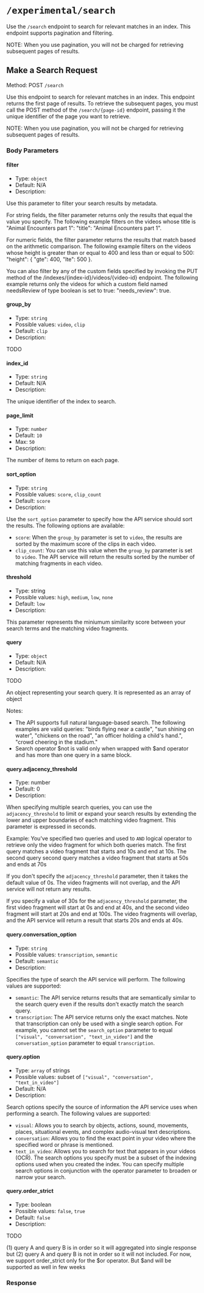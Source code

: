 # `/experimental/search`

Use the `/search` endpoint to search for relevant matches in an index. This endpoint supports pagination and filtering. 


NOTE: When you use pagination, you will not be charged for retrieving subsequent pages of results.


## Make a Search Request

Method: POST `/search`

Use this endpoint to search for relevant matches in an index. This endpoint returns the first page of results. To retrieve the subsequent pages, you must call the POST method of the `/search/{page-id}` endpoint, passing it the unique identifier of the page you want to retrieve.

NOTE: When you use pagination, you will not be charged for retrieving subsequent pages of results.

### Body Parameters 

#### filter 

- Type: `object`
- Default: N/A
- Description:

Use this parameter to filter your search results by metadata.

For string fields, the filter parameter returns only the results that equal the value you specify. The following example filters on the videos whose title is "Animal Encounters part 1": "title": "Animal Encounters part 1".

For numeric fields, the filter parameter returns the results that match based on the arithmetic comparison. The following example filters on the videos whose height is greater than or equal to 400 and less than or equal to 500: "height": { "gte": 400, "lte": 500 }.

You can also filter by any of the custom fields specified by invoking the PUT method of the /indexes/{index-id}/videos/{video-id} endpoint. The following example returns only the videos for which a custom field named needsReview of type boolean is set to true: "needs_review": true.

#### group_by

- Type: `string`
- Possible values: `video`, `clip`
- Default: `clip`
- Description:

TODO


#### index_id

- Type: `string`
- Default: N/A
- Description:

The unique identifier of the index to search.

#### page_limit

- Type: `number`
- Default: `10`
- Max: `50`
- Description:

The number of items to return on each page.


#### sort_option

- Type: `string`
- Possible values: `score`, `clip_count`
- Default: `score`
- Description:

Use the `sort_option` parameter to specify how the API service should sort the results. The following options are available:

- `score`: When the `group_by` parameter is set to `video`, the results are sorted by the maximum score of the clips in each video.
- `clip_count`: You can use this value when the `group_by` parameter is set to `video`. The API service will return the results sorted by the number of matching fragments in each video.  

#### threshold

- Type: string
- Possible values: `high`, `medium`, `low`, `none`
- Default: `low`
- Description:

This parameter represents the miniumum similarity score between your search terms and the matching video fragments. 


#### query

- Type: `object`
- Default: N/A
- Description:

TODO

An object representing your search query. It is represented as an array of object

Notes: 
- The API supports full natural language-based search. The following examples are valid queries: "birds flying near a castle", "sun shining on water", "chickens on the road", "an officer holding a child's hand.", "crowd cheering in the stadium."
- Search operator $not is valid only when wrapped with $and operator and has more than one query in a same block.


#### query.adjacency_threshold

- Type: number 
- Default: 0
- Description:

When specifying multiple search queries, you can use the `adjacency_threshold` to limit or expand your search results by extending the lower and upper boundaries of each matching video fragment. This parameter is expressed in seconds.


Example:
You've specified two queries and used to `AND` logical operator to retrieve only the video fragment for which both queries match. The first query matches a video fragment that starts and 10s and end at 10s. The second query second query matches a video fragment that starts at 50s and ends at 70s


If you don't specify the `adjacency_threshold` parameter, then it takes the default value of 0s. The video fragments will not overlap, and the API service will not return any results.

If you specify a value of 30s for the `adjacency_threshold` parameter, the first video fragment will start at 0s and end at 40s, and the second video fragment will start at 20s and end at 100s. The video fragments will overlap, and the API service will return a result that starts 20s and ends at 40s.


#### query.conversation_option

- Type: `string`
- Possible values: `transcription`, `semantic`
- Default: `semantic`
- Description:

Specifies the type of search the API service will perform. The following values are supported:

- `semantic`: The API service returns results that are semantically similar to the search query even if the results don't exactly match the search query.
- `transcription`: The API service returns only the exact matches. Note that transcription can only be used with a single search option. For example, you cannot set the `search_option` parameter to equal `["visual", "conversation", "text_in_video"]` and the `conversation_option` parameter to equal `transcription`.

#### query.option

- Type: `array` of strings
- Possible values: subset of `["visual", "conversation", "text_in_video"]`
- Default: N/A
- Description:

Search options specify the source of information the API service uses when performing a search. The following values are supported:

- `visual`: Allows you to search by objects, actions, sound, movements, places, situational events, and complex audio-visual text descriptions.
- `conversation`: Allows you to find the exact point in your video where the specified word or phrase is mentioned.
- `text_in_video`: Allows you to search for text that appears in your videos (OCR).
The search options you specify must be a subset of the indexing options used when you created the index.
You can specify multiple search options in conjunction with the operator parameter to broaden or narrow your search.

#### query.order_strict

- Type: boolean
- Possible values: `false`, `true`
- Default: `false`
- Description:


TODO

(1) query A and query B is in order so it will aggregated into single response but (2) query A and query B is not in order so it will not included.
For now, we support order_strict only for the $or operator. But $and will be supported as well in few weeks 


### Response
